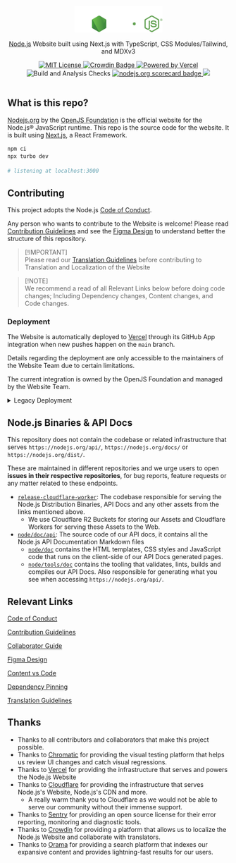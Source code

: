 <p align="center">
  <br />
  <a href="https://nodejs.org">
    <picture>
      <source media="(prefers-color-scheme: dark)" srcset="./public/static/logos/nodejsDark.svg">
      <img src="./public/static/logos/nodejsLight.svg" width="200px">
    </picture>
  </a>
</p>

<p align="center">
  <a href="https://nodejs.org">Node.js</a> Website built using Next.js with TypeScript, CSS Modules/Tailwind, and MDXv3
</p>

<p align="center">
  <a title="MIT License" href="LICENSE">
    <img src="https://img.shields.io/badge/license-MIT-blue" alt="MIT License" />
  </a>
  <a title="Localised" href="https://crowdin.com/project/nodejs-web">
    <img src="https://badges.crowdin.net/nodejs-web/localized.svg" alt="Crowdin Badge" />
  </a>
  <a title="Vercel" href="https://vercel.com">
    <picture>
      <source media="(prefers-color-scheme: dark)" srcset="https://img.shields.io/badge/powered%20by-Vercel%20%E2%96%B2-white">
      <img src="https://img.shields.io/badge/powered%20by-Vercel%20%E2%96%B2-black" alt="Powered by Vercel">
    </picture>
  </a>
  <br />
  <img src="https://github.com/nodejs/nodejs.org/actions/workflows/build.yml/badge.svg" alt="Build and Analysis Checks" />
  <a title="scorecard" href="https://securityscorecards.dev/viewer/?uri=github.com/nodejs/nodejs.org">
    <img src="https://api.securityscorecards.dev/projects/github.com/nodejs/nodejs.org/badge" alt="nodejs.org scorecard badge" />
  </a>
  <a href="http://commitizen.github.io/cz-cli/" alt="Commitizen friendly">
    <img src="https://img.shields.io/badge/commitizen-friendly-brightgreen.svg">
  </a>
  <br />
  <br />
</p>

## What is this repo?

[Nodejs.org](https://nodejs.org/) by the [OpenJS Foundation](https://openjsf.org/) is the official website for the Node.js® JavaScript runtime. This repo is the source code for the website. It is built using [Next.js](https://nextjs.org), a React Framework.

```bash
npm ci
npx turbo dev

# listening at localhost:3000
```

## Contributing

This project adopts the Node.js [Code of Conduct][].

Any person who wants to contribute to the Website is welcome! Please read [Contribution Guidelines][] and see the [Figma Design][] to understand better the structure of this repository.

> \[!IMPORTANT]\
> Please read our [Translation Guidelines][] before contributing to Translation and Localization of the Website

> \[!NOTE]\
> We recommend a read of all Relevant Links below before doing code changes; Including Dependency changes, Content changes, and Code changes.

### Deployment

The Website is automatically deployed to [Vercel](https://vercel.com) through its GitHub App integration when new pushes happen on the `main` branch.

Details regarding the deployment are only accessible to the maintainers of the Website Team due to certain limitations.

The current integration is owned by the OpenJS Foundation and managed by the Website Team.

<details>
  <summary>Legacy Deployment</summary>

The full setup is in <https://github.com/nodejs/build/tree/master/ansible/www-standalone> minus secrets and certificates.

The webhook is set up on GitHub for this project and talks to a small Node server on the host, which does the work. See the [github-webhook](https://github.com/rvagg/github-webhook) package for this.

</details>

## Node.js Binaries & API Docs

This repository does not contain the codebase or related infrastructure that serves `https://nodejs.org/api/`, `https://nodejs.org/docs/` or `https://nodejs.org/dist/`.

These are maintained in different repositories and we urge users to open **issues in their respective repositories**, for bug reports, feature requests or any matter related to these endpoints.

- [`release-cloudflare-worker`](https://github.com/nodejs/release-cloudflare-worker): The codebase responsible for serving the Node.js Distribution Binaries, API Docs and any other assets from the links mentioned above.
  - We use Cloudflare R2 Buckets for storing our Assets and Cloudflare Workers for serving these Assets to the Web.
- [`node/doc/api`](https://github.com/nodejs/node/tree/main/doc/api): The source code of our API docs, it contains all the Node.js API Documentation Markdown files
  - [`node/doc`](https://github.com/nodejs/node/tree/main/doc) contains the HTML templates, CSS styles and JavaScript code that runs on the client-side of our API Docs generated pages.
  - [`node/tools/doc`](https://github.com/nodejs/node/tree/main/tools/doc) contains the tooling that validates, lints, builds and compiles our API Docs. Also responsible for generating what you see when accessing `https://nodejs.org/api/`.

## Relevant Links

[Code of Conduct][]

[Contribution Guidelines][]

[Collaborator Guide][]

[Figma Design][]

[Content vs Code][]

[Dependency Pinning][]

[Translation Guidelines][]

## Thanks

- Thanks to all contributors and collaborators that make this project possible.
- Thanks to [Chromatic](https://www.chromatic.com/) for providing the visual testing platform that helps us review UI changes and catch visual regressions.
- Thanks to [Vercel](https://www.vercel.com/) for providing the infrastructure that serves and powers the Node.js Website
- Thanks to [Cloudflare](https://cloudflare.com) for providing the infrastructure that serves Node.js's Website, Node.js's CDN and more.
  - A really warm thank you to Cloudflare as we would not be able to serve our community without their immense support.
- Thanks to [Sentry](https://sentry.io/welcome/) for providing an open source license for their error reporting, monitoring and diagnostic tools.
- Thanks to [Crowdin](https://crowdin.com/) for providing a platform that allows us to localize the Node.js Website and collaborate with translators.
- Thanks to [Orama](https://docs.oramasearch.com/) for providing a search platform that indexes our expansive content and provides lightning-fast results for our users.

[code of conduct]: https://github.com/nodejs/admin/blob/main/CODE_OF_CONDUCT.md
[contribution guidelines]: https://github.com/nodejs/nodejs.org/blob/main/CONTRIBUTING.md
[content vs code]: https://github.com/nodejs/nodejs.org/blob/main/CONTENT_VS_CODE.md
[dependency pinning]: https://github.com/nodejs/nodejs.org/blob/main/DEPENDENCY_PINNING.md
[collaborator guide]: https://github.com/nodejs/nodejs.org/blob/main/COLLABORATOR_GUIDE.md
[figma design]: https://www.figma.com/file/pu1vZPqNIM7BePd6W8APA5/Node.js
[translation guidelines]: https://github.com/nodejs/nodejs.org/blob/main/TRANSLATION.md
